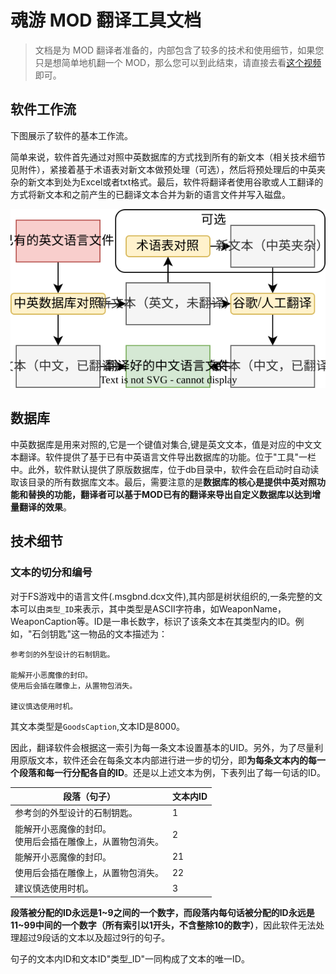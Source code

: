 # 魂游 MOD 翻译工具文档

> 文档是为 MOD 翻译者准备的，内部包含了较多的技术和使用细节，如果您只是想简单地机翻一个 MOD，那么您可以到此结束，请直接去看[这个视频](https://www.bilibili.com/video/BV17p421Q7qJ/)即可。

## 软件工作流

下图展示了软件的基本工作流。

简单来说，软件首先通过对照中英数据库的方式找到所有的新文本（相关技术细节见附件），紧接着基于术语表对新文本做预处理（可选），然后将预处理后的中英夹杂的新文本到处为Excel或者txt格式。最后，软件将翻译者使用谷歌或人工翻译的方式将新文本和之前产生的已翻译文本合并为新的语言文件并写入磁盘。

![](./images/workflow.drawio.svg)


## 数据库

中英数据库是用来对照的,它是一个键值对集合,键是英文文本，值是对应的中文文本翻译。软件提供了基于已有中英语言文件导出数据库的功能。位于"工具"一栏中。此外，软件默认提供了原版数据库，位于db目录中，软件会在启动时自动读取该目录的所有数据库文本。最后，需要注意的是**数据库的核心是提供中英对照功能和替换的功能，翻译者可以基于MOD已有的翻译来导出自定义数据库以达到增量翻译的效果**。




## 技术细节

### 文本的切分和编号

对于FS游戏中的语言文件(.msgbnd.dcx文件),其内部是树状组织的,一条完整的文本可以由`类型_ID`来表示，其中类型是ASCII字符串，如WeaponName，WeaponCaption等。ID是一串长数字，标识了该条文本在其类型内的ID。例如，"石剑钥匙"这一物品的文本描述为：

```
参考剑的外型设计的石制钥匙。

能解开小恶魔像的封印。
使用后会插在雕像上，从置物包消失。

建议慎选使用时机。
```

其文本类型是`GoodsCaption`,文本ID是8000。

因此，翻译软件会根据这一索引为每一条文本设置基本的UID。另外，为了尽量利用原版文本，软件还会在每条文本内部进行进一步的切分，即**为每条文本内的每一个段落和每一行分配各自的ID**。还是以上述文本为例，下表列出了每一句话的ID。

| 段落（句子）                                                 | 文本内ID |
| ------------------------------------------------------------ | -------- |
| 参考剑的外型设计的石制钥匙。                                 | 1        |
| 能解开小恶魔像的封印。<br/>使用后会插在雕像上，从置物包消失。 | 2        |
| 能解开小恶魔像的封印。                                       | 21       |
| 使用后会插在雕像上，从置物包消失。                           | 22       |
| 建议慎选使用时机。                                           | 3        |

**段落被分配的ID永远是1~9之间的一个数字，而段落内每句话被分配的ID永远是11~99中间的一个数字（所有索引以1开头，不含整除10的数字）**，因此软件无法处理超过9段话的文本以及超过9行的句子。

句子的文本内ID和文本ID"类型_ID"一同构成了文本的唯一ID。

